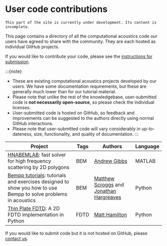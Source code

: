 # User code contributions

```{warning}
This part of the site is currently under development. Its content is incomplete.
```

This page contains a directory of all the computational acoustics code our users have agreed to share with the community. They are each hosted as individual GitHub projects.

If you would like to contribute your code, please see the [instructions for submission](../about/contribute-user-code).

:::{note}
- These are existing computational acoustics projects developed by our users. We have some documentation requirements, but these are generally much lower than for our tutorial material.
- Please note that unlike the rest of the knowledgebase, user-submitted code is **not necessarily open-source**, so please check the individual licenses. 
- User-submitted code is hosted on GitHub, so feedback and improvements can be suggested to the authors directly using normal GitHub interactions. 
- Please note that user-submitted code will vary considerably in up-to-dateness, size, functionality, and quality of documentation.
:::

| Project | Tags | Authors | Language |
| ------- | ---- | ------- | -------- |
| [HNABEMLAB](https://github.com/AndrewGibbs/HNABEMLAB): fast solver for high frequency scattering by 2D polygons | BEM | [Andrew Gibbs](https://github.com/AndrewGibbs) | MATLAB |
| [Bempp tutorials](https://github.com/mscroggs/bempp-acoustic-tutorials): tutorials and exercises designed to show you how to use Bempp to solve problems in acoustics | BEM | [Matthew Scroggs](https://github.com/mscroggs) and [Jonathan Hargreaves](https://github.com/jahargreaves) | Python |
| [Thin Plate FDTD](https://gist.github.com/mhamilt/11d2edd89e10c7bb8f0e4938882a571e): A 2D FDTD implementation in Python | FDTD | [Matt Hamilton](https://gist.github.com/mhamilt) | Python |

If you would like to submit code but it is not hosted on GitHub, please [contact us](mailto:ukan.ca.knowledgebase@gmail.com).